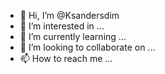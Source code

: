 - 👋 Hi, I’m @Ksandersdim
- 👀 I’m interested in ...
- 🌱 I’m currently learning ...
- 💞️ I’m looking to collaborate on ...
- 📫 How to reach me ...

<!---
Ksandersdim/Ksandersdim is a ✨ special ✨ repository because its `README.md` (this file) appears on your GitHub profile.
You can click the Preview link to take a look at your changes.
--->
